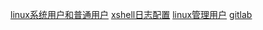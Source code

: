 [linux系统用户和普通用户](/maintance/linux_user)
[xshell日志配置](/maintance/xshell_log)
[linux管理用户](/maintance/appuser)
[gitlab](/)